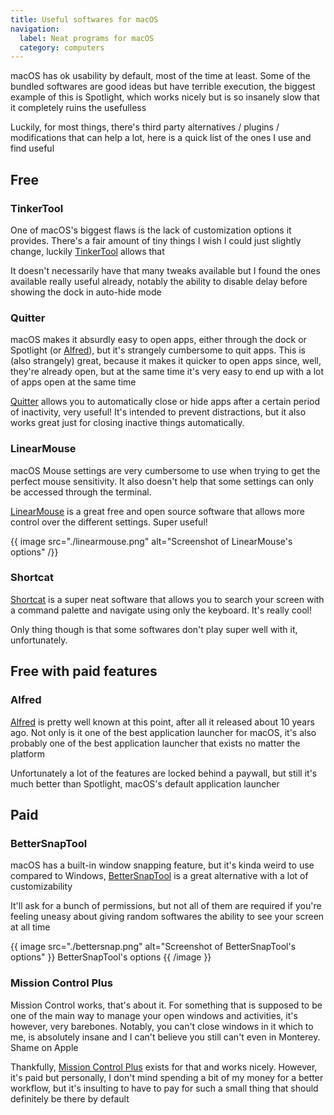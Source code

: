 ```yaml
---
title: Useful softwares for macOS
navigation:
  label: Neat programs for macOS
  category: computers
---
```


macOS has ok usability by default, most of the time at least. Some of the bundled softwares are good ideas but have terrible execution, the biggest example of this is Spotlight, which works nicely but is so insanely slow that it completely ruins the usefulless

Luckily, for most things, there's third party alternatives / plugins / modifications that can help a lot, here is a quick list of the ones I use and find useful

## Free

### TinkerTool

One of macOS's biggest flaws is the lack of customization options it provides. There's a fair amount of tiny things I wish I could just slightly change, luckily [TinkerTool](https://www.bresink.com/osx/TinkerTool.html) allows that

It doesn't necessarily have that many tweaks available but I found the ones available really useful already, notably the ability to disable delay before showing the dock in auto-hide mode

### Quitter

macOS makes it absurdly easy to open apps, either through the dock or Spotlight (or [Alfred](#alfred)), but it's strangely cumbersome to quit apps. This is (also strangely) great, because it makes it quicker to open apps since, well, they're already open, but at the same time it's very easy to end up with a lot of apps open at the same time

[Quitter](https://marco.org/apps#quitter) allows you to automatically close or hide apps after a certain period of inactivity, very useful! It's intended to prevent distractions, but it also works great just for closing inactive things automatically.

### LinearMouse

macOS Mouse settings are very cumbersome to use when trying to get the perfect mouse sensitivity. It also doesn't help that some settings can only be accessed through the terminal.

[LinearMouse](https://linearmouse.app/) is a great free and open source software that allows more control over the different settings. Super useful!

{{ image src="./linearmouse.png" alt="Screenshot of LinearMouse's options" /}}

### Shortcat

[Shortcat](https://shortcat.app/) is a super neat software that allows you to search your screen with a command palette and navigate using only the keyboard. It's really cool!

Only thing though is that some softwares don't play super well with it, unfortunately.

## Free with paid features

### Alfred

[Alfred](https://www.alfredapp.com/) is pretty well known at this point, after all it released about 10 years ago. Not only is it one of the best application launcher for macOS, it's also probably one of the best application launcher that exists no matter the platform

Unfortunately a lot of the features are locked behind a paywall, but still it's much better than Spotlight, macOS's default application launcher

## Paid

### BetterSnapTool

macOS has a built-in window snapping feature, but it's kinda weird to use compared to Windows, [BetterSnapTool](https://apps.apple.com/us/app/bettersnaptool/id417375580?mt=12) is a great alternative with a lot of customizability

It'll ask for a bunch of permissions, but not all of them are required if you're feeling uneasy about giving random softwares the ability to see your screen at all time

{{ image
src="./bettersnap.png"
alt="Screenshot of BetterSnapTool's options"
}}
BetterSnapTool's options
{{ /image }}

### Mission Control Plus

Mission Control works, that's about it. For something that is supposed to be one of the main way to manage your open windows and activities, it's however, very barebones. Notably, you can't close windows in it which to me, is absolutely insane and I can't believe you still can't even in Monterey. Shame on Apple

Thankfully, [Mission Control Plus](https://www.fadel.io/missioncontrolplus) exists for that and works nicely. However, it's paid but personally, I don't mind spending a bit of my money for a better workflow, but it's insulting to have to pay for such a small thing that should definitely be there by default
